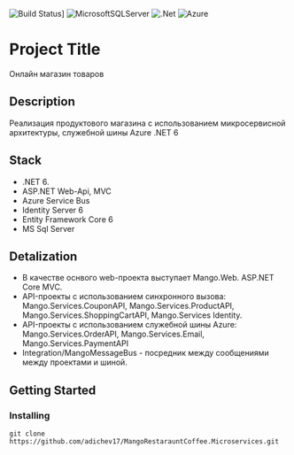 ![Build Status](https://github.com/adichev17/Patterns/workflows/.NET%20Core%20Desktop/badge.svg)]
![MicrosoftSQLServer](https://img.shields.io/badge/Microsoft%20SQL%20Server-CC2927?style=for-the-badge&logo=microsoft%20sql%20server&logoColor=white)
![.Net](https://img.shields.io/badge/.NET-5C2D91?style=for-the-badge&logo=.net&logoColor=white)
![Azure](https://img.shields.io/badge/azure-%230072C6.svg?style=for-the-badge&logo=microsoftazure&logoColor=white)

# Project Title

Онлайн магазин товаров

## Description

Реализация продуктового магазина с использованием микросервисной архитектуры, служебной шины Azure .NET 6

## Stack

- .NET 6.
- ASP.NET Web-Api, MVC
- Azure Service Bus
- Identity Server 6
- Entity Framework Core 6
- MS Sql Server

## Detalization

* В качестве оснвого web-проекта выступает Mango.Web. ASP.NET Core MVC.
* API-проекты с использованием синхронного вызова: Mango.Services.CouponAPI, Mango.Services.ProductAPI, Mango.Services.ShoppingCartAPI, Mango.Services Identity.
* API-проекты с использованием служебной шины Azure: Mango.Services.OrderAPI, Mango.Services.Email, Mango.Services.PaymentAPI
* Integration/MangoMessageBus - посредник между сообщениями между проектами и шиной.

## Getting Started

### Installing

```
git clone https://github.com/adichev17/MangoRestarauntCoffee.Microservices.git
```

